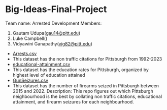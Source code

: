 # Big-Ideas-Final-Project
Team name: Arrested Development
Members:
1. Gautam Udupa(gau14@pitt.edu)
2. Luke Campbell()
3. Vidyawini Ganapathy(vig82@pitt.edu)

- [Arrests.csv](https://data.wprdc.org/dataset/non-traffic-citations)
-  This dataset has the non traffic citations for Pittsburgh from 1992-2023
- [educational-attainment.csv](https://data.wprdc.org/dataset/pittsburgh-american-community-survey-2015-miscellaneous-data/resource/12535b2e-6180-4cdf-b7d8-ec5294259e49)
-  This dataset has the education rates for Pittsburgh, organized by highest level of education attained
- [GunSeizures.csv](https://data.wprdc.org/dataset/pbp-fire-arm-seizures)
-  This dataset has the number of firearms seized in Pittsburgh between 2015 and 2022. 
Description: This repo figures out which Pittsburgh neighbourhood is the best by collating non traffic citations, educational attainment, and firearm seizures for each neighbourhood.